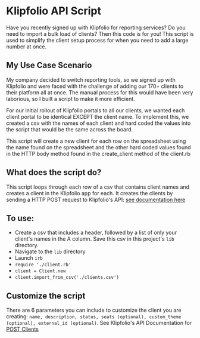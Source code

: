 # Klipfolio API Script

Have you recently signed up with Klipfolio for reporting services? Do you need to import a bulk load of clients? Then this code is for you! This script is used to simplify the client setup process for when you need to add a large number at once.

## My Use Case Scenario

My company decided to switch reporting tools, so we signed up with Klipfolio and were faced with the challenge of adding our 170+ clients to their platform all at once. The manual process for this would have been very laborious, so I built a script to make it more efficient.

For our initial rollout of Klipfolio portals to all our clients, we wanted each client portal to be identical EXCEPT the client name. To implement this, we created a csv with the names of each client and hard coded the values into the script that would be the same across the board.

This script will create a new client for each row on the spreadsheet using the name found on the spreadsheet and the other hard coded values found in the HTTP body method found in the create_client method of the client.rb

## What does the script do?

This script loops through each row of a csv that contains client names and creates a client in the Klipfolio app for each. It creates the clients by sending a HTTP POST request to Klipfolio's API: [see documentation here](https://apidocs.klipfolio.com/reference#section-post-clients)

## To use:

* Create a csv that includes a header, followed by a list of only your client's names in the A column. Save this csv in this project's `lib` directory.
* Navigate to the `lib` directory
* Launch `irb`
* `require './client.rb'`
* `client = Client.new`
* `client.import_from_csv('./clients.csv')`

## Customize the script

There are 6 parameters you can include to customize the client you are creating: `name, description, status, seats (optional), custom_theme (optional), external_id (optional)`. See Klipfolio's API Documentation for [POST Clients](https://apidocs.klipfolio.com/reference#section-post-clients)
